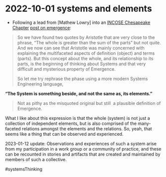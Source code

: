 # 2022-10-01 systems and elements

- Following a lead from [Mathew Lowry] into an [INCOSE Chesapeake Chapter](https://www.incose-cc.org/blog/) [post on emergence](https://www.incose-cc.org/blog/who-said-the-whole-is-greater-than-the-sum-of-the-parts):

> So we have found two quotes by Aristotle that are very close to the phrase, “The whole is greater than the sum of the parts” but not quite. And we now can see that Aristotle was mainly concerned with explaining the multifaceted aspects of definition (object) and terms (parts). But this concept about the whole, and its relationship to its parts, is the beginning of thinking about Systems and that very difficult and mysterious property of Emergence.
> 
> So let me try rephrase the phase using a more modern Systems Engineering language,
> 
  **“The System is something beside, and not the same as, its elements.”**
> 
> Not as pithy as the misquoted original but still  a plausible definition of Emergence.

What I like about this expression is that the whole (system) is not just a collection of independent elements, but is also comprised of the many-faceted relations amongst the elements and the relations. So, yeah, that seems like a thing that can be observed and experienced.

2023-01-12 update: Observations and experiences of such a system arise from my participation in a work group or a community of practice, and these can be recounted in stories and artifacts that are created and maintained by members of such a collective.

#systemsThinking
